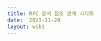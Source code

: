 ```yaml
---
title: RFC 문서 참조 관계 시각화
date:  2023-11-20
layout: wiki
---
```



<is-land on:visible import="<%= asset_path 'islands/rfc_network.js' %>">
  <rfc-network defer-hydration>
    <div id="rfc-network">
    </div>
  </rfc-network>
</is-land>

